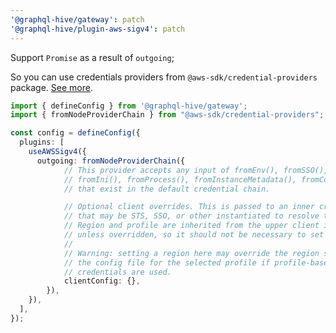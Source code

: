```yaml
---
'@graphql-hive/gateway': patch
'@graphql-hive/plugin-aws-sigv4': patch
---
```


Support `Promise` as a result of `outgoing`;

So you can use credentials providers from `@aws-sdk/credential-providers` package.
[See more](https://www.npmjs.com/package/@aws-sdk/credential-providers#fromnodeproviderchain).

```ts
import { defineConfig } from '@graphql-hive/gateway';
import { fromNodeProviderChain } from "@aws-sdk/credential-providers";

const config = defineConfig({
  plugins: [
    useAWSSigv4({
      outgoing: fromNodeProviderChain({
            // This provider accepts any input of fromEnv(), fromSSO(), fromTokenFile(),
            // fromIni(), fromProcess(), fromInstanceMetadata(), fromContainerMetadata()
            // that exist in the default credential chain.

            // Optional client overrides. This is passed to an inner credentials client
            // that may be STS, SSO, or other instantiated to resolve the credentials.
            // Region and profile are inherited from the upper client if present
            // unless overridden, so it should not be necessary to set those.
            //
            // Warning: setting a region here may override the region set in
            // the config file for the selected profile if profile-based
            // credentials are used.
            clientConfig: {},
        }),
    }),
  ],
});
```